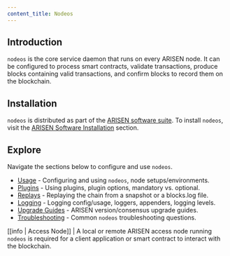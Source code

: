 ```yaml
---
content_title: Nodeos
---
```


## Introduction

`nodeos` is the core service daemon that runs on every ARISEN node. It can be configured to process smart contracts, validate transactions, produce blocks containing valid transactions, and confirm blocks to record them on the blockchain.

## Installation

`nodeos` is distributed as part of the [ARISEN software suite](https://github.com/ARISEN/eos/blob/master/README.md). To install `nodeos`, visit the [ARISEN Software Installation](../00_install/index.md) section.

## Explore

Navigate the sections below to configure and use `nodeos`.

* [Usage](02_usage/index.md) - Configuring and using `nodeos`, node setups/environments.
* [Plugins](03_plugins/index.md) - Using plugins, plugin options, mandatory vs. optional.
* [Replays](04_replays/index.md) - Replaying the chain from a snapshot or a blocks.log file.
* [Logging](06_logging/index.md) - Logging config/usage, loggers, appenders, logging levels.
* [Upgrade Guides](07_upgrade-guides/index.md) - ARISEN version/consensus upgrade guides.
* [Troubleshooting](08_troubleshooting/index.md) - Common `nodeos` troubleshooting questions.

[[info | Access Node]]
| A local or remote ARISEN access node running `nodeos` is required for a client application or smart contract to interact with the blockchain.
